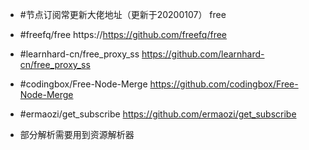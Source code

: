 * #节点订阅常更新大佬地址（更新于20200107）
free
* #freefq/free  https://https://github.com/freefq/free
* #learnhard-cn/free_proxy_ss  https://github.com/learnhard-cn/free_proxy_ss
* #codingbox/Free-Node-Merge  https://github.com/codingbox/Free-Node-Merge
* #ermaozi/get_subscribe  https://github.com/ermaozi/get_subscribe

* 部分解析需要用到资源解析器
